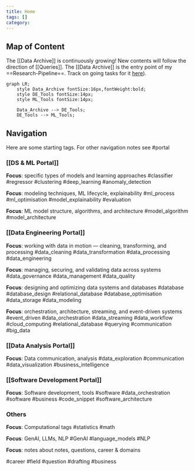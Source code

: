 ```yaml
---
title: Home
tags: []
category:
---
```

## Map of Content

The [[Data Archive]] is continuously growing! New contents will follow the direction of [[Queries]]. The [[Data Archive]] is the entry point of my ==Research-Pipeline==.  Track on going tasks for it [here](https://docs.google.com/spreadsheets/d/1PMMFXlFfYjfba5VZQBVGcdtpXVQjPfDAL_MnDBobR1Y/edit?gid=0#gid=0)).

```mermaid
graph LR;
    style Data_Archive fontSize:16px,fontWeight:bold;
    style DE_Tools fontSize:14px;
    style ML_Tools fontSize:14px;

    Data_Archive --> DE_Tools;
    DE_Tools --> ML_Tools;
```

## Navigation

Here are some starting tags. For other navigation notes see #portal 

### [[DS & ML Portal]]

**Focus**: specific types of models and learning approaches
#classifier #regressor #clustering
#deep_learning #anomaly_detection

**Focus**: modeling techniques, ML lifecycle, explainability
#ml_process  #ml_optimisation #model_explainability
#evaluation

**Focus**: ML model structure, algorithms, and architecture 
#model_algorithm #model_architecture

### [[Data Engineering Portal]]

**Focus**: working with data in motion — cleaning, transforming, and processing
#data_cleaning #data_transformation #data_processing
#data_engineering

**Focus**: managing, securing, and validating data across systems
#data_governance #data_management #data_quality

**Focus**: designing and optimizing data systems and databases
#database #database_design #relational_database
#database_optimisation #data_storage #data_modeling

**Focus**: orchestration, architecture, streaming, and event-driven systems 
#event_driven #data_orchestration #data_streaming
#data_workflow #cloud_computing #relational_database
#querying #communication #big_data

### [[Data Analysis Portal]]

**Focus**: Data communication, analysis
#data_exploration #communication #data_visualization
#business_intelligence

### [[Software Development Portal]]

**Focus**: Software development, tools
#software  #data_orchestration #software 
#business #code_snippet #software_architecture


### Others

**Focus**: Computational tags
#statistics #math

**Focus**: GenAI, LLMs, NLP
#GenAI #language_models #NLP

**Focus**: notes about notes, questions, career & domains

#career #field #question #drafting 
#business 
